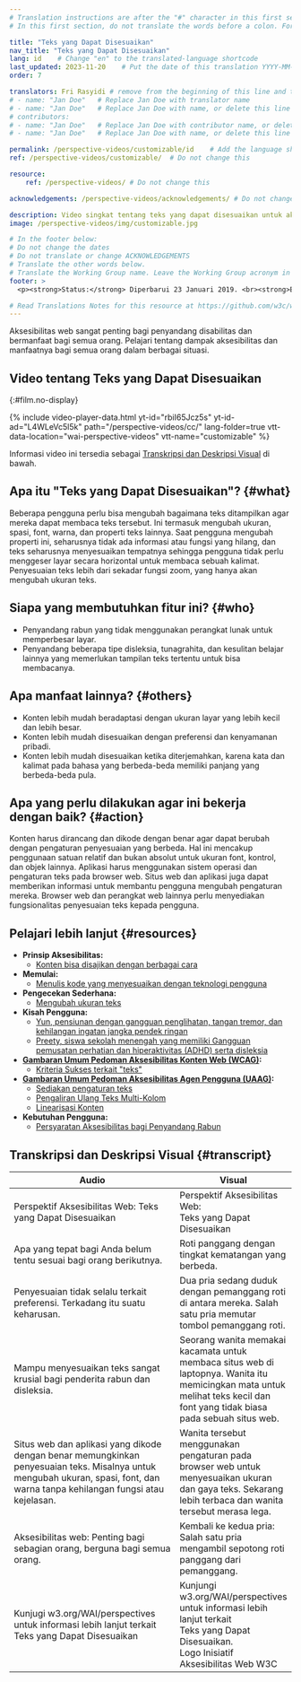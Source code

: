 ```yaml
---
# Translation instructions are after the "#" character in this first section. They are comments that do not show up in the web page. You do not need to translate the instructions after "#".
# In this first section, do not translate the words before a colon. For example, do not translate "title:". Do translate the text after "title:"

title: "Teks yang Dapat Disesuaikan"
nav_title: "Teks yang Dapat Disesuaikan"
lang: id    # Change "en" to the translated-language shortcode
last_updated: 2023-11-20    # Put the date of this translation YYYY-MM-DD (with month in the middle)
order: 7

translators: Fri Rasyidi # remove from the beginning of this line and the lines below: "# " (the hash sign and the space)
# - name: "Jan Doe"   # Replace Jan Doe with translator name
# - name: "Jan Doe"   # Replace Jan Doe with name, or delete this line if not multiple translators
# contributors:
# - name: "Jan Doe"   # Replace Jan Doe with contributor name, or delete this line if none
# - name: "Jan Doe"   # Replace Jan Doe with name, or delete this line if not multiple contributors

permalink: /perspective-videos/customizable/id    # Add the language shortcode to the end, with no slash at the end. For example /path/to/file/fr
ref: /perspective-videos/customizable/  # Do not change this

resource:
    ref: /perspective-videos/ # Do not change this

acknowledgements: /perspective-videos/acknowledgements/ # Do not change this

description: Video singkat tentang teks yang dapat disesuaikan untuk aksesibilitas web - apa itu, siapa yang membutuhkannya, dan apa yang perlu dilakukan agar bekerja dengan semestinya.
image: /perspective-videos/img/customizable.jpg

# In the footer below:
# Do not change the dates
# Do not translate or change ACKNOWLEDGEMENTS
# Translate the other words below.
# Translate the Working Group name. Leave the Working Group acronym in English.
footer: >
  <p><strong>Status:</strong> Diperbarui 23 Januari 2019. <br><strong>Editor dan pimpinan proyek:</strong> <a href="https://www.w3.org/People/shadi">Shadi Abou-Zahra</a>. Dikembangkan oleh <a href="https://www.w3.org/WAI/EO/">Kelompok Kerja Edukasi dan Pendampingan (EOWG)</a> dengan dukungan dari <a href="https://www.w3.org/WAI/DEV/">proyek WAI-DEV</a>, didanai bersama oleh Komisi Eropa. Diperbarui dengan dukungan dari Ford Foundation. ACKNOWLEDGEMENTS.</p>

# Read Translations Notes for this resource at https://github.com/w3c/wai-perspective-videos#readme
---
```


Aksesibilitas web sangat penting bagi penyandang disabilitas dan bermanfaat bagi semua orang. Pelajari tentang dampak aksesibilitas dan manfaatnya bagi semua orang dalam berbagai situasi.

## Video tentang Teks yang Dapat Disesuaikan
{:#film.no-display}

{% include video-player-data.html
    yt-id="rbiI65Jcz5s"
    yt-id-ad="L4WLeVc5l5k"
    path="/perspective-videos/cc/"
    lang-folder=true
    vtt-data-location="wai-perspective-videos"
    vtt-name="customizable"
%}

Informasi video ini tersedia sebagai [Transkripsi dan Deskripsi Visual](#transcript) di bawah.

Apa itu "Teks yang Dapat Disesuaikan"? {#what}
----------------------------

Beberapa pengguna perlu bisa mengubah bagaimana teks ditampilkan agar
mereka dapat membaca teks tersebut. Ini termasuk mengubah ukuran, spasi, font, warna, dan properti teks lainnya. Saat pengguna mengubah properti ini, seharusnya tidak ada informasi atau fungsi yang hilang, dan teks seharusnya menyesuaikan tempatnya sehingga pengguna tidak perlu menggeser layar secara horizontal untuk membaca sebuah kalimat. Penyesuaian teks lebih dari sekadar fungsi zoom, yang hanya akan mengubah
ukuran teks.

Siapa yang membutuhkan fitur ini? {#who}
----------------------------

-   Penyandang rabun yang tidak menggunakan perangkat lunak untuk memperbesar layar.
-   Penyandang beberapa tipe disleksia, tunagrahita, dan kesulitan belajar lainnya yang memerlukan tampilan teks tertentu untuk bisa membacanya.

Apa manfaat lainnya? {#others}
---------------------------------

-   Konten lebih mudah beradaptasi dengan ukuran layar yang lebih kecil dan lebih besar.
-   Konten lebih mudah disesuaikan dengan preferensi dan kenyamanan pribadi.
-   Konten lebih mudah disesuaikan ketika diterjemahkan, karena kata dan kalimat pada bahasa yang berbeda-beda memiliki panjang yang berbeda-beda pula.

Apa yang perlu dilakukan agar ini bekerja dengan baik? {#action}
--------------------------------------

Konten harus dirancang dan dikode dengan benar agar dapat berubah dengan pengaturan penyesuaian yang berbeda. Hal ini mencakup penggunaan satuan relatif dan bukan absolut untuk ukuran font, kontrol, dan objek lainnya. Aplikasi harus menggunakan sistem operasi dan pengaturan teks pada browser web. Situs web dan aplikasi juga dapat memberikan informasi untuk membantu pengguna mengubah pengaturan mereka. Browser web dan perangkat web lainnya perlu menyediakan fungsionalitas penyesuaian teks kepada pengguna.

Pelajari lebih lanjut {#resources}
----------

-   **Prinsip Aksesibilitas:**
    -   [Konten bisa disajikan dengan berbagai cara](/fundamentals/accessibility-principles/#adaptable)
-   **Memulai:**
    -   [Menulis kode yang menyesuaikan dengan teknologi pengguna](/tips/developing/#write-code-that-adapts-to-the-users-technology)
-   **Pengecekan Sederhana:**
    -   [Mengubah ukuran teks](/test-evaluate/preliminary/#resize)
-   **Kisah Pengguna:**
    -   [Yun, pensiunan dengan gangguan penglihatan, tangan tremor, dan kehilangan ingatan jangka pendek ringan](/people-use-web/user-stories/#retiree)
    -   [Preety, siswa sekolah menengah yang memiliki Gangguan pemusatan perhatian dan hiperaktivitas (ADHD) serta disleksia](/people-use-web/user-stories/#classroomstudent)
-   **[Gambaran Umum Pedoman Aksesibilitas Konten Web (WCAG)](/standards-guidelines/wcag/):**
    -   [Kriteria Sukses terkait "teks"](https://www.w3.org/WAI/WCAG21/quickref/?tags=text)
-   **[Gambaran Umum Pedoman Aksesibilitas Agen Pengguna (UAAG)](/standards-guidelines/uaag/):**
    -   [Sediakan pengaturan teks](https://www.w3.org/TR/2015/NOTE-UAAG20-20151215/#gl-text-config)
    -   [Pengaliran Ulang Teks Multi-Kolom](https://www.w3.org/TR/UAAG20/#sc_1813)
    -   [Linearisasi Konten](https://www.w3.org/TR/UAAG20/#sc_1815)
-   **Kebutuhan Pengguna:**
    -   [Persyaratan Aksesibilitas bagi Penyandang Rabun](http://www.w3.org/TR/low-vision-needs/)
        
## Transkripsi dan Deskripsi Visual {#transcript}
<table>
  <thead>
    <tr>
      <th width="65%">Audio</th>
      <th>Visual</th>
    </tr>
  </thead>
  <tbody>
    <tr>
      <td>Perspektif Aksesibilitas Web: Teks yang Dapat Disesuaikan</td>
      <td>Perspektif Aksesibilitas Web:<br>Teks yang Dapat Disesuaikan</td>
    </tr>
    <tr>
      <td>Apa yang tepat bagi Anda belum tentu sesuai bagi orang berikutnya.</td>
      <td>Roti panggang dengan tingkat kematangan yang berbeda.</td>
    </tr>
    <tr>
      <td>Penyesuaian tidak selalu terkait preferensi. Terkadang itu suatu keharusan.</td>
      <td>Dua pria sedang duduk dengan pemanggang roti di antara mereka. Salah satu pria memutar tombol pemanggang roti.</td>
    </tr>
    <tr>
      <td>Mampu menyesuaikan teks sangat krusial bagi penderita rabun dan disleksia.</td>
      <td>Seorang wanita memakai kacamata untuk membaca situs web di laptopnya. Wanita itu memicingkan mata untuk melihat teks kecil dan font yang tidak biasa pada sebuah situs web.</td>
    </tr>
    <tr>
      <td>Situs web dan aplikasi yang dikode dengan benar memungkinkan penyesuaian teks. Misalnya untuk mengubah ukuran, spasi, font, dan warna tanpa kehilangan fungsi atau kejelasan.</td>
      <td>Wanita tersebut menggunakan pengaturan pada browser web untuk menyesuaikan ukuran dan gaya teks. Sekarang lebih terbaca dan wanita tersebut merasa lega.</td>
    </tr>
    <tr>
      <td>Aksesibilitas web: Penting bagi sebagian orang, berguna bagi semua orang.</td>
      <td>Kembali ke kedua pria: Salah satu pria mengambil sepotong roti panggang dari pemanggang.</td>
    </tr>
    <tr>
      <td>Kunjugi w3.org/WAI/perspectives untuk informasi lebih lanjut terkait Teks yang Dapat Disesuaikan</td>
      <td>Kunjungi<br>
        w3.org/WAI/perspectives<br>
        untuk informasi lebih lanjut terkait<br>
        Teks yang Dapat Disesuaikan.<br>
        Logo Inisiatif Aksesibilitas Web W3C</td>
    </tr>
  </tbody>
</table>
        

